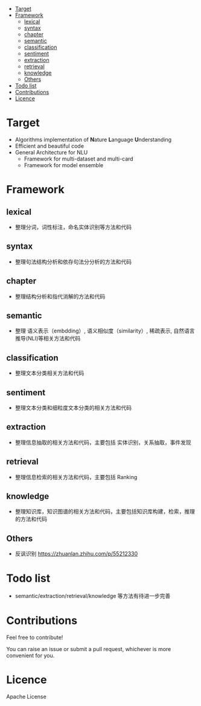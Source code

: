 <!-- TOC -->

- [Target](#target)
- [Framework](#framework)
    - [lexical](#lexical)
    - [syntax](#syntax)
    - [chapter](#chapter)
    - [semantic](#semantic)
    - [classification](#classification)
    - [sentiment](#sentiment)
    - [extraction](#extraction)
    - [retrieval](#retrieval)
    - [knowledge](#knowledge)
    - [Others](#others)
- [Todo list](#todo-list)
- [Contributions](#contributions)
- [Licence](#licence)

<!-- /TOC -->



# Target

+ Algorithms implementation of **N**ature **L**anguage **U**nderstanding
+ Efficient and beautiful code
+ General Architecture for NLU 
    + Framework for multi-dataset and multi-card
    + Framework for model ensemble
    
# Framework
## lexical
+ 整理分词，词性标注，命名实体识别等方法和代码
## syntax
+ 整理句法结构分析和依存句法分分析的方法和代码
## chapter
+ 整理结构分析和指代消解的方法和代码

## semantic
+ 整理 语义表示（embdding）, 语义相似度（similarity）, 稀疏表示, 自然语言推导(NLI)等相关方法和代码

## classification
+ 整理文本分类相关方法和代码

## sentiment 
+ 整理文本分类和细粒度文本分类的相关方法和代码

## extraction
+ 整理信息抽取的相关方法和代码，主要包括 实体识别，关系抽取，事件发现

## retrieval
+ 整理信息检索的相关方法和代码，主要包括 Ranking 

## knowledge
+ 整理知识库，知识图谱的相关方法和代码，主要包括知识库构建，检索，推理的方法和代码

## Others
+ 反讽识别 https://zhuanlan.zhihu.com/p/55212330

# Todo list
+ semantic/extraction/retrieval/knowledge 等方法有待进一步完善


# Contributions

Feel free to contribute!

You can raise an issue or submit a pull request, whichever is more convenient for you.

# Licence

Apache License
